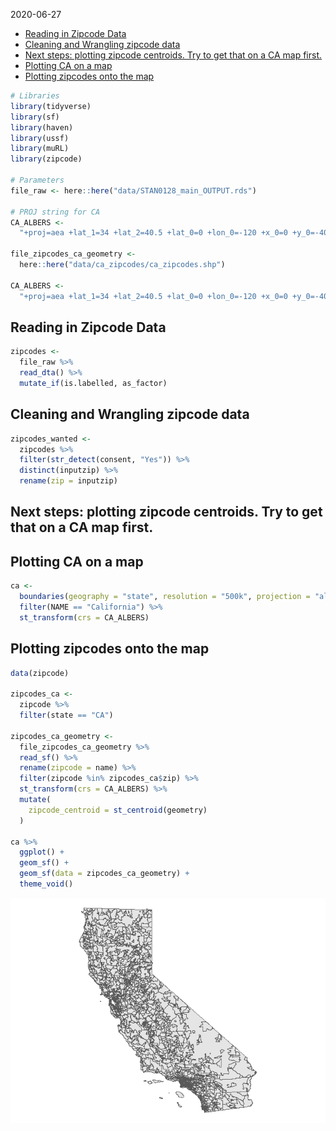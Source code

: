 2020-06-27

  - [Reading in Zipcode Data](#reading-in-zipcode-data)
  - [Cleaning and Wrangling zipcode
    data](#cleaning-and-wrangling-zipcode-data)
  - [Next steps: plotting zipcode centroids. Try to get that on a CA map
    first.](#next-steps-plotting-zipcode-centroids.-try-to-get-that-on-a-ca-map-first.)
  - [Plotting CA on a map](#plotting-ca-on-a-map)
  - [Plotting zipcodes onto the map](#plotting-zipcodes-onto-the-map)

``` r
# Libraries
library(tidyverse)
library(sf)
library(haven)
library(ussf)
library(muRL)
library(zipcode)

# Parameters
file_raw <- here::here("data/STAN0128_main_OUTPUT.rds")

# PROJ string for CA
CA_ALBERS <- 
  "+proj=aea +lat_1=34 +lat_2=40.5 +lat_0=0 +lon_0=-120 +x_0=0 +y_0=-4000000 +ellps=WGS84 +datum=WGS84 +units=m +no_defs"

file_zipcodes_ca_geometry <-
  here::here("data/ca_zipcodes/ca_zipcodes.shp")

CA_ALBERS <- 
  "+proj=aea +lat_1=34 +lat_2=40.5 +lat_0=0 +lon_0=-120 +x_0=0 +y_0=-4000000 +ellps=WGS84 +datum=WGS84 +units=m +no_defs"
```

## Reading in Zipcode Data

``` r
zipcodes <-
  file_raw %>% 
  read_dta() %>% 
  mutate_if(is.labelled, as_factor)
```

## Cleaning and Wrangling zipcode data

``` r
zipcodes_wanted <-
  zipcodes %>% 
  filter(str_detect(consent, "Yes")) %>% 
  distinct(inputzip) %>% 
  rename(zip = inputzip)
```

## Next steps: plotting zipcode centroids. Try to get that on a CA map first.

## Plotting CA on a map

``` r
ca <- 
  boundaries(geography = "state", resolution = "500k", projection = "albers") %>% 
  filter(NAME == "California") %>% 
  st_transform(crs = CA_ALBERS) 
```

## Plotting zipcodes onto the map

``` r
data(zipcode)

zipcodes_ca <-
  zipcode %>% 
  filter(state == "CA")

zipcodes_ca_geometry <-
  file_zipcodes_ca_geometry %>% 
  read_sf() %>% 
  rename(zipcode = name) %>% 
  filter(zipcode %in% zipcodes_ca$zip) %>% 
  st_transform(crs = CA_ALBERS) %>% 
  mutate(
    zipcode_centroid = st_centroid(geometry)
  )

ca %>% 
  ggplot() +
  geom_sf() +
  geom_sf(data = zipcodes_ca_geometry) +
  theme_void()
```

![](STAN_0128_zipcodes_files/figure-gfm/unnamed-chunk-5-1.png)<!-- -->
